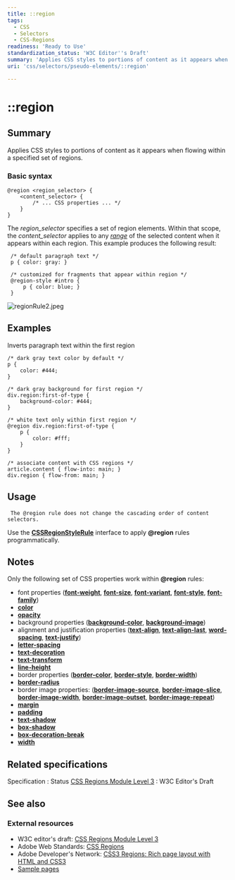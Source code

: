 ```yaml
---
title: ::region
tags:
  - CSS
  - Selectors
  - CSS-Regions
readiness: 'Ready to Use'
standardization_status: 'W3C Editor''s Draft'
summary: 'Applies CSS styles to portions of content as it appears when flowing within a specified set of regions.'
uri: 'css/selectors/pseudo-elements/::region'

---
```

# ::region

## Summary

Applies CSS styles to portions of content as it appears when flowing within a specified set of regions.

### Basic syntax

    @region <region_selector> {
        <content_selector> {
            /* ... CSS properties ... */
        }
    }

The *region\_selector* specifies a set of region elements. Within that scope, the *content\_selector* applies to any [*range*](/dom/Range) of the selected content when it appears within each region. This example produces the following result:

``` {.css}
 /* default paragraph text */
 p { color: gray: }

 /* customized for fragments that appear within region */
 @region-style #intro {
     p { color: blue; }
 }
```

 ![regionRule2.jpeg](/assets/public/5/5c/regionRule2.jpeg)

## Examples

Inverts paragraph text within the first region

``` {.css}
/* dark gray text color by default */
p {
    color: #444;
}

/* dark gray background for first region */
div.region:first-of-type {
    background-color: #444;
}

/* white text only within first region */
@region div.region:first-of-type {
    p {
        color: #fff;
    }
}

/* associate content with CSS regions */
article.content { flow-into: main; }
div.region { flow-from: main; }
```

## Usage

     The @region rule does not change the cascading order of content selectors.

Use the [**CSSRegionStyleRule**](/css/cssom/CSSRegionStyleRule) interface to apply **@region** rules programmatically.

## Notes

Only the following set of CSS properties work within **@region** rules:

-   font properties ([**font-weight**](/css/properties/font-weight), [**font-size**](/css/properties/font-size), [**font-variant**](/css/properties/font-variant), [**font-style**](/css/properties/font-style), [**font-family**](/css/properties/font-family))
-   [**color**](/css/properties/color)
-   [**opacity**](/css/properties/opacity)
-   background properties ([**background-color**](/css/properties/background-color), [**background-image**](/css/properties/background-image))
-   alignment and justification properties ([**text-align**](/css/properties/text-align), [**text-align-last**](/css/properties/text-align-last), [**word-spacing**](/css/properties/word-spacing), [**text-justify**](/css/properties/text-justify))
-   [**letter-spacing**](/css/properties/letter-spacing)
-   [**text-decoration**](/css/properties/text-decoration)
-   [**text-transform**](/css/properties/text-transform)
-   [**line-height**](/css/properties/line-height)
-   border properties ([**border-color**](/css/properties/border-color), [**border-style**](/css/properties/border-style), [**border-width**](/css/properties/border-width))
-   [**border-radius**](/css/properties/border-radius)
-   border image properties: ([**border-image-source**](/css/properties/border-image-source), [**border-image-slice**](/css/properties/border-image-slice), [**border-image-width**](/css/properties/border-image-width), [**border-image-outset**](/css/properties/border-image-outset), [**border-image-repeat**](/css/properties/border-image-repeat))
-   [**margin**](/css/properties/margin)
-   [**padding**](/css/properties/padding)
-   [**text-shadow**](/css/properties/text-shadow)
-   [**box-shadow**](/css/properties/box-shadow)
-   [**box-decoration-break**](/css/properties/box-decoration-break)
-   [**width**](/css/properties/width)

## Related specifications

Specification
:   Status
[CSS Regions Module Level 3](http://dev.w3.org/csswg/css3-regions/)
:   W3C Editor's Draft

## See also

### External resources

-   W3C editor's draft: [CSS Regions Module Level 3](http://dev.w3.org/csswg/css3-regions/)
-   Adobe Web Standards: [CSS Regions](http://html.adobe.com/webstandards/cssregions)
-   Adobe Developer's Network: [CSS3 Regions: Rich page layout with HTML and CSS3](http://www.adobe.com/devnet/html5/articles/css3-regions.html)
-   [Sample pages](http://adobe.github.com/web-platform/samples/css-regions)

